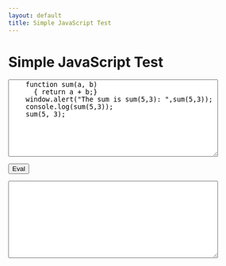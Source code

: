 ```yaml
---
layout: default
title: Simple JavaScript Test
---
```


# Simple JavaScript Test

<textarea cols="50" rows="10" id="input" placeholder="Enter your JavaScript code here">
    function sum(a, b)
      { return a + b;} 
    window.alert("The sum is sum(5,3): ",sum(5,3));
    console.log(sum(5,3));
    sum(5, 3);
</textarea>
<button onclick="runCode()">Eval</button>
<textarea cols="50" rows="10" id="output" readonly placeholder="The output (after pressing Eval) to be displayed here"> </textarea>

<script>
    function runCode() {
        try {
            var input = document.getElementById("input").value;
            var result = eval(input);
            document.getElementById("output").value = result;
        } catch (error) {
            document.getElementById("output").value = "Error: " + error.message;
        }
    }
</script>
